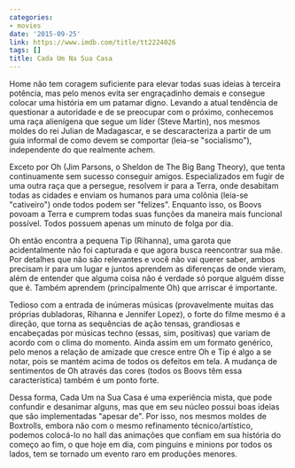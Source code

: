 ```yaml
---
categories:
- movies
date: '2015-09-25'
link: https://www.imdb.com/title/tt2224026
tags: []
title: Cada Um Na Sua Casa
---
```


Home não tem coragem suficiente para elevar todas suas ideias à terceira potência, mas pelo menos evita ser engraçadinho demais e consegue colocar uma história em um patamar digno. Levando a atual tendência de questionar a autoridade e de se preocupar com o próximo, conhecemos uma raça alienígena que segue um líder (Steve Martin), nos mesmos moldes do rei Julian de Madagascar, e se descaracteriza a partir de um guia informal de como devem se comportar (leia-se "socialismo"), independente do que realmente achem.

Exceto por Oh (Jim Parsons, o Sheldon de The Big Bang Theory), que tenta continuamente sem sucesso conseguir amigos. Especializados em fugir de uma outra raça que a persegue, resolvem ir para a Terra, onde desabitam todas as cidades e enviam os humanos para uma colônia (leia-se "cativeiro") onde todos podem ser "felizes". Enquanto isso, os Boovs povoam a Terra e cumprem todas suas funções da maneira mais funcional possível. Todos possuem apenas um minuto de folga por dia.

Oh então encontra a pequena Tip (Rihanna), uma garota que acidentalmente não foi capturada e que agora busca reencontrar sua mãe. Por detalhes que não são relevantes e você não vai querer saber, ambos precisam ir para um lugar e juntos aprendem as diferenças de onde vieram, além de entender que alguma coisa não é verdade só porque alguém disse que é. Também aprendem (principalmente Oh) que arriscar é importante.

Tedioso com a entrada de inúmeras músicas (provavelmente muitas das próprias dubladoras, Rihanna e Jennifer Lopez), o forte do filme mesmo é a direção, que torna as sequências de ação tensas, grandiosas e encabeçadas por músicas techno (essas, sim, positivas) que variam de acordo com o clima do momento. Ainda assim em um formato genérico, pelo menos a relação de amizade que cresce entre Oh e Tip é algo a se notar, pois se mantém acima de todos os defeitos em tela. A mudança de sentimentos de Oh através das cores (todos os Boovs têm essa característica) também é um ponto forte.

Dessa forma, Cada Um na Sua Casa é uma experiência mista, que pode confundir e desanimar alguns, mas que em seu núcleo possui boas ideias que são implementadas "apesar de". Por isso, nos mesmos moldes de Boxtrolls, embora não com o mesmo refinamento técnico/artístico, podemos colocá-lo no hall das animações que confiam em sua história do começo ao fim, o que hoje em dia, com pinguins e minions por todos os lados, tem se tornado um evento raro em produções menores.
